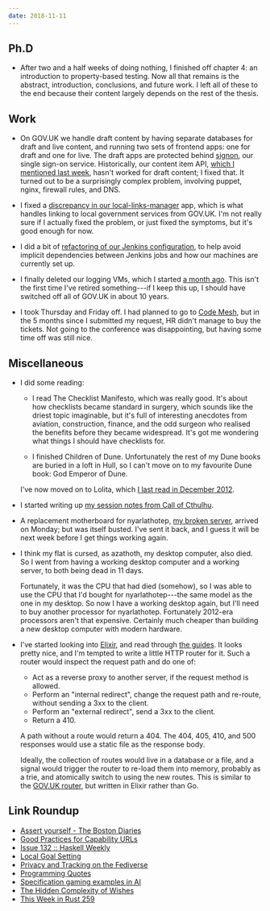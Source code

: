 ```yaml
---
date: 2018-11-11
---
```


## Ph.D

* After two and a half weeks of doing nothing, I finished off chapter
  4: an introduction to property-based testing.  Now all that remains
  is the abstract, introduction, conclusions, and future work.  I left
  all of these to the end because their content largely depends on the
  rest of the thesis.

## Work

* On GOV.UK we handle draft content by having separate databases for
  draft and live content, and running two sets of frontend apps: one
  for draft and one for live.  The draft apps are protected behind
  [signon][], our single sign-on service.  Historically, our content
  item API, [which I mentioned last week][], hasn't worked for draft
  content; I fixed that.  It turned out to be a surprisingly complex
  problem, involving puppet, nginx, firewall rules, and DNS.

* I fixed a [discrepancy in our local-links-manager][] app, which is
  what handles linking to local government services from GOV.UK.  I'm
  not really sure if I actually fixed the problem, or just fixed the
  symptoms, but it's good enough for now.

* I did a bit of [refactoring of our Jenkins configuration][], to help
  avoid implicit dependencies between Jenkins jobs and how our
  machines are currently set up.

* I finally deleted our logging VMs, which I started [a month ago][].
  This isn't the first time I've retired something---if I keep this
  up, I should have switched off all of GOV.UK in about 10 years.

* I took Thursday and Friday off.  I had planned to go to [Code
  Mesh][], but in the 5 months since I submitted my request, HR didn't
  manage to buy the tickets.  Not going to the conference was
  disappointing, but having some time off was still nice.

[signon]: https://github.com/alphagov/signon
[which I mentioned last week]: notes/007.html
[discrepancy in our local-links-manager]: https://github.com/alphagov/local-links-manager/pull/334
[refactoring of our Jenkins configuration]: https://github.com/alphagov/govuk-puppet/pull/8301
[a month ago]: notes/003.html
[Code Mesh]: https://codesync.global/conferences/code-mesh-2018/

## Miscellaneous

* I did some reading:

  * I read The Checklist Manifesto, which was really good.  It's about
    how checklists became standard in surgery, which sounds like the
    driest topic imaginable, but it's full of interesting anecdotes
    from aviation, construction, finance, and the odd surgeon who
    realised the benefits before they became widespread.  It's got me
    wondering what things I should have checklists for.

  * I finished Children of Dune.  Unfortunately the rest of my Dune
    books are buried in a loft in Hull, so I can't move on to my
    favourite Dune book: God Emperor of Dune.

  I've now moved on to Lolita, which [I last read in December 2012][].

* I started writing up [my session notes from Call of Cthulhu][].

* A replacement motherboard for nyarlathotep, [my broken server][],
  arrived on Monday; but was itself busted.  I've sent it back, and I
  guess it will be next week before I get things working again.

* I think my flat is cursed, as azathoth, my desktop computer, also
  died.  So I went from having a working desktop computer and a
  working server, to both being dead in 11 days.

  Fortunately, it was the CPU that had died (somehow), so I was able
  to use the CPU that I'd bought for nyarlathotep---the same model as
  the one in my desktop.  So now I have a working desktop again, but
  I'll need to buy another processor for nyarlathotep.  Fortunately
  2012-era processors aren't that expensive.  Certainly much cheaper
  than building a new desktop computer with modern hardware.

* I've started looking into [Elixir][], and read through [the
  guides][].  It looks pretty nice, and I'm tempted to write a little
  HTTP router for it.  Such a router would inspect the request path
  and do one of:

  * Act as a reverse proxy to another server, if the request method is
    allowed.
  * Perform an "internal redirect", change the request path and
    re-route, without sending a 3xx to the client.
  * Perform an "external redirect", send a 3xx to the client.
  * Return a 410.

  A path without a route would return a 404.  The 404, 405, 410, and
  500 responses would use a static file as the response body.

  Ideally, the collection of routes would live in a database or a
  file, and a signal would trigger the router to re-load them into
  memory, probably as a trie, and atomically switch to using the new
  routes.  This is similar to the [GOV.UK router][], but written in
  Elixir rather than Go.

[I last read in December 2012]: https://www.barrucadu.co.uk/bookdb
[my session notes from Call of Cthulhu]: masks-of-nyarlathotep.html
[my broken server]: notes/007.html
[Elixir]: https://elixir-lang.org/
[the guides]: https://elixir-lang.org/getting-started/introduction.html
[GOV.UK router]: https://github.com/alphagov/router
[in my budget]: personal-finance.html

## Link Roundup

* [Assert yourself - The Boston Diaries](http://boston.conman.org/2018/11/06.1)
* [Good Practices for Capability URLs](https://www.w3.org/TR/capability-urls/)
* [Issue 132 :: Haskell Weekly](https://haskellweekly.news/issues/132.html)
* [Local Goal Setting](https://www.drmaciver.com/2018/11/local-goal-setting/)
* [Privacy and Tracking on the Fediverse](https://blog.soykaf.com/post/privacy-and-tracking-on-the-fediverse/)
* [Programming Quotes](http://quotes.cat-v.org/programming/)
* [Specification gaming examples in AI](https://docs.google.com/spreadsheets/u/1/d/e/2PACX-1vRPiprOaC3HsCf5Tuum8bRfzYUiKLRqJmbOoC-32JorNdfyTiRRsR7Ea5eWtvsWzuxo8bjOxCG84dAg/pubhtml)
* [The Hidden Complexity of Wishes](https://www.lesswrong.com/posts/4ARaTpNX62uaL86j6/the-hidden-complexity-of-wishes)
* [This Week in Rust 259](https://this-week-in-rust.org/blog/2018/11/06/this-week-in-rust-259/)
